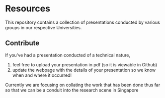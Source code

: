 # Resources
This repository contains a collection of presentations conducted by various groups in our respective Universities.

## Contribute
If you've had a presentation conducted of a technical nature,
1. feel free to upload your presentation in pdf (so it is viewable in Github) 
1. update the webpage with the details of your presentation so we know when and where it occurred!


Currently we are focusing on collating the work that has been done thus far so that we can be a conduit into the research scene in Singapore

